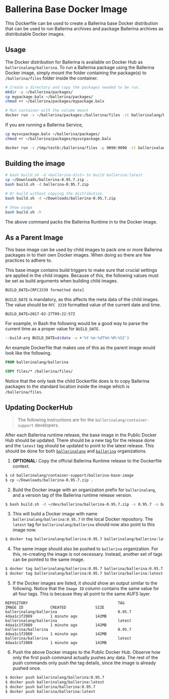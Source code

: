 # Ballerina Base Docker Image

This Dockerfile can be used to create a Ballerina base Docker distribution that can be used to run Ballerina archives and package Ballerina archives as distributable Docker images.

## Usage
The Docker distribution for Ballerina is available on Docker Hub as `ballerinalang/ballerina`. To run a Ballerina package using the Ballerina Docker image, simply mount the folder containing the package(s) to `/ballerina/files` folder inside the container. 

```bash
# Create a directory and copy the packages needed to be run.
mkdir -p ~/ballerina/packages/
cp mypackage.balx ~/ballerina/packages/
chmod +r ~/ballerina/packages/mypackage.balx

# Run container with the volume mount
docker run -v ~/ballerina/packages:/ballerina/files -it ballerinalang/ballerina
```

If you are running a Ballerina Service,

```bash
cp mysvcpackage.balx ~/ballerina/packages/
chmod +r ~/ballerina/packages/mysvcpackage.balx

docker run -v /tmp/testb:/ballerina/files -p 9090:9090 -it ballerinalang/ballerina
```

## Building the image
```bash
# bash build.sh -d <ballerina-dist> to build ballerina:latest
cp ~/Downloads/ballerina-0.95.7.zip .
bash build.sh -d ballerina-0.95.7.zip

# Or build without copying the distribution.
bash build.sh -d ~/Downloads/ballerina-0.95.7.zip

# Show usage
bash build.sh -h
```
The above command packs the Ballerina Runtime in to the Docker image.
## As a Parent Image
This base image can be used by child images to pack one or more Ballerina packages in to their own Docker images. When doing so there are few practices to adhere to.

This base image contains build triggers to make sure that crucial settings are applied in the child images. Because of this, the following values must be set as build arguments when building child images.

```
BUILD_DATE=[RFC3339 formatted date]
```

`BUILD_DATE` is mandatory, as this affects the meta data of the child images. The value should be `RFC 3339` formatted value of the current date and time.

```
BUILD_DATE=2017-02-27T09:22:57Z
```

For example, in Bash the following would be a good way to parse the current time as a proper value for `BUILD_DATE`.

```bash
--build-arg BUILD_DATE=$(date -u +'%Y-%m-%dT%H:%M:%SZ')
```

An example Dockerfile that makes use of this as the parent image would look like the following.

```Dockerfile
FROM ballerinalang/ballerina

COPY files/* /ballerina/files/
```

Notice that the only task the child Dockerfile does is to copy Ballerina packages to the standard location inside the image which is `/ballerina/files`.

## Updating DockerHub

> The following instructions are for the `ballerinalang/container-support` developers.

After each Ballerina runtime release, the base image in the Public Docker Hub should be updated. There should be a new tag for the release done and the `latest` tag should be updated to point to the latest release. This should be done for both [`ballerinalang`](https://hub.docker.com/r/ballerinalang/ballerina/) and [`ballerina`](https://hub.docker.com/r/ballerina/ballerina/) organizations.

1. **OPTIONAL:** Copy the official Ballerina Runtime release to the Dockerfile context.
```bash
$ cd ballerinalang/container-support/ballerina-base-image
$ cp ~/Downloads/ballerina-0.95.7.zip .
```

2. Build the Docker image with an organization prefix for `ballerinalang`, and a version tag of the Ballerina runtime release version.

```bash
$ bash build.sh -d ~/dev/ballerina/ballerina-0.95.7.zip -v 0.95.7 -o ballerinalang
```

3. This will build a Docker image with name `ballerinalang/ballerina:0.95.7` in the local Docker repository. The `latest` tag for `ballerinalang/ballerina` should now also point to this image now.
```bash
$ docker tag ballerinalang/ballerina:0.95.7 ballerinalang/ballerina:latest
```

4. The same image should also be pushed to `ballerina` organization. For this, re-creating the image is not necessary. Instead, another set of tags can be pointed to the same image.
```bash
$ docker tag ballerinalang/ballerina:0.95.7 ballerina/ballerina:0.95.7
$ docker tag ballerinalang/ballerina:0.95.7 ballerina/ballerina:latest
```

5. If the Docker images are listed, it should show an output similar to the following. Notice that the `Image ID` column contains the same value for all four tags. This is because they all point to the same AUFS layer.
```
REPOSITORY                                        TAG                                 IMAGE ID            CREATED             SIZE
ballerinalang/ballerina                           0.95.7                              4daa1c1f2089        1 minute ago        142MB
ballerinalang/ballerina                           latest                              4daa1c1f2089        1 minute ago        142MB
ballerina/ballerina                               0.95.7                              4daa1c1f2089        1 minute ago        142MB
ballerina/ballerina                               latest                              4daa1c1f2089        1 minute ago        142MB
```

6. Push the above Docker images to the Public Docker Hub. Observe how only the first push command actually pushes any data. The rest of the push commands only push the tag details, since the image is already pushed once.
```bash
$ docker push ballerinalang/ballerina:0.95.7
$ docker push ballerinalang/ballerina:latest
$ docker push ballerina/ballerina:0.95.7
$ docker push ballerina/ballerina:latest
```
